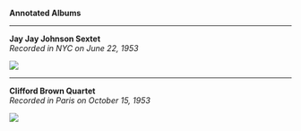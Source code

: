 
**Annotated Albums**    

---

**Jay Jay Johnson Sextet**    
*Recorded in NYC on June 22, 1953*
<html>
    <a href="/album#1678475623504" target="_blank">
      <img data-src="https://storage.googleapis.com/cloudplayer/artwork/1678475623504" loading="lazy" src="https://storage.googleapis.com/cloudplayer/artwork/1678475623504">
    </a>
</html>

---

**Clifford Brown Quartet**    
*Recorded in Paris on October 15, 1953*
<html>
    <a href="/album#1677866395944" target="_blank">
      <img data-src="https://storage.googleapis.com/cloudplayer/artwork/1677866395944" loading="lazy" src="https://storage.googleapis.com/cloudplayer/artwork/1677866395944">
    </a>
</html>
